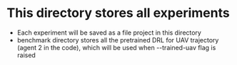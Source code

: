 # This directory stores all experiments

- Each experiment will be saved as a file project in this directory
- benchmark directory stores all the pretrained DRL for UAV trajectory (agent 2 in the code), which will be used when --trained-uav flag is raised
